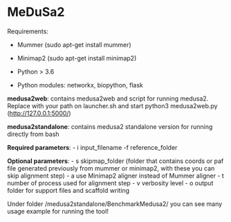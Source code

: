 # MeDuSa2

Requirements:
- Mummer  (sudo apt-get install mummer)
- Minimap2 (sudo apt-get install minimap2)

- Python > 3.6 
- Python modules: networkx, biopython, flask

**medusa2web**: contains medusa2web and script for running medusa2. Replace with your path on launcher.sh and start python3 medusa2web.py (http://127.0.0.1:5000/)

**medusa2standalone**: contains medusa2 standalone version for running directly from bash

**Required parameters**: - i input_filename -f reference_folder

**Optional parameters**: - s skipmap_folder (folder that contains coords or paf file generated previously from mummer or minimap2, with these you can skip alignment step)
                      - a use Minimap2 aligner instead of Mummer aligner
                      - t <n> number of process used for alignment step
                      - v <n> verbosity level
                      - o output folder for support files and scaffold writing
  
Under folder /medusa2standalone/BenchmarkMedusa2/ you can see many usage example for running the tool!
